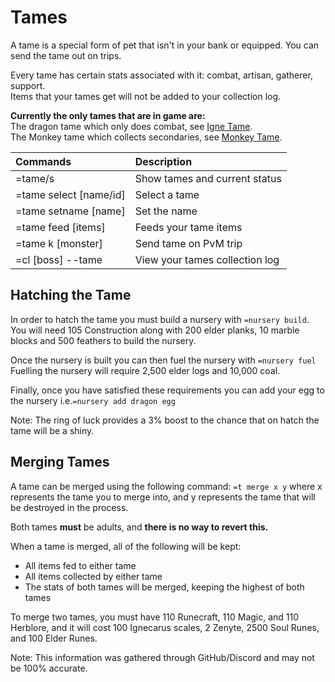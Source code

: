 # Tames

A tame is a special form of pet that isn't in your bank or equipped. You can send the tame out on trips.

Every tame has certain stats associated with it: combat, artisan, gatherer, support.  
Items that your tames get will not be added to your collection log.

**Currently the only tames that are in game are:**  
The dragon tame which only does combat, see [Igne Tame](../bosses/ignecarus/igne-tame.md).  
The Monkey tame which collects secondaries, see [Monkey Tame](../minigames/mad-marimbos-monkey-rumble/monkey-tame.md).

| Commands | Description |
| :--- | :--- |
| =tame/s | Show tames and current status |
| =tame select \[name/id\] | Select a tame |
| =tame setname \[name\] | Set the name |
| =tame feed \[items\] | Feeds your tame items |
| =tame k \[monster\] | Send tame on PvM trip |
| =cl \[boss\] --tame | View your tames collection log |

## Hatching the Tame

In order to hatch the tame you must build a nursery with `=nursery build`.  
You will need 105 Construction along with 200 elder planks, 10 marble blocks and 500 feathers to build the nursery. 

Once the nursery is built you can then fuel the nursery with `=nursery fuel`  
Fuelling the nursery will require 2,500 elder logs and 10,000 coal.

Finally, once you have satisfied these requirements you can add your egg to the nursery i.e.`=nursery add dragon egg`

Note: The ring of luck provides a 3% boost to the chance that on hatch the tame will be a shiny.

## Merging Tames

 A tame can be merged using the following command: `=t merge x y` where x represents the tame you to merge into, and y represents the tame that will be destroyed in the process. 

Both tames **must** be adults, and **there is no way to revert this.** 

When a tame is merged, all of the following will be kept: 

* All items fed to either tame 
* All items collected by either tame 
* The stats of both tames will be merged, keeping the highest of both tames 

To merge two tames, you must have 110 Runecraft, 110 Magic, and 110 Herblore, and it will cost 100 Ignecarus scales, 2 Zenyte, 2500 Soul Runes, and 100 Elder Runes.

Note: This information was gathered through GitHub/Discord and may not be 100% accurate.

